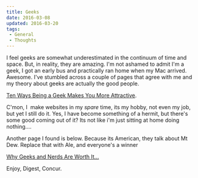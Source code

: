 ```yaml
---
title: Geeks
date: 2016-03-08
updated: 2016-03-20
tags:
 - General
 - Thoughts
---
```


<p>I feel geeks are somewhat underestimated in the continuum of time and space. But, in reality, they are amazing. I'm not ashamed to admit I'm a geek, I got an early bus and practically ran home when my Mac arrived. Awesome. I've stumbled across a couple of pages that agree with me and my theory about geeks are actually the good people.</p>

<p><a href="http://mingle2.com/blog/view/10-ways-being-a-geek-makes-you-more-attractive" target="_blank">Ten Ways Being a Geek Makes You More Attractive</a>.</p>







<p>C'mon, I&nbsp; make websites in my <em>spare</em> time, its my hobby, not even my job, but yet I&nbsp;still do it. Yes, I&nbsp;have become something of a hermit, but there's some good coming out of it? Its not like i'm just sitting at home doing nothing....</p>







<p>Another page I&nbsp;found is below. Because its American, they talk about Mt Dew. Replace that with Ale, and everyone's a winner</p>







<p><a href="http://www.craigslist.org/about/best/sfo/66795671.html" target="_blank">Why Geeks and Nerds Are Worth It...</a></p>







<p>Enjoy, Digest, Concur.</p>